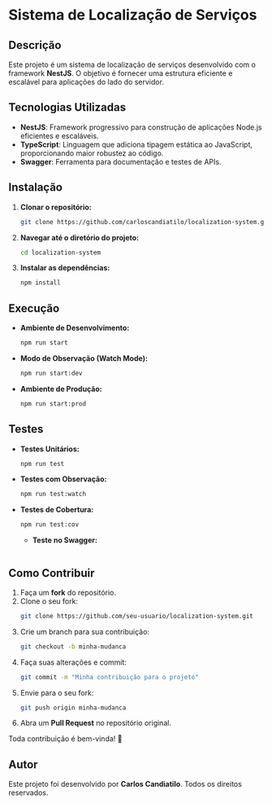 # Sistema de Localização de Serviços

## Descrição
Este projeto é um sistema de localização de serviços desenvolvido com o framework **NestJS**. O objetivo é fornecer uma estrutura eficiente e escalável para aplicações do lado do servidor.

## Tecnologias Utilizadas
- **NestJS**: Framework progressivo para construção de aplicações Node.js eficientes e escaláveis.
- **TypeScript**: Linguagem que adiciona tipagem estática ao JavaScript, proporcionando maior robustez ao código.
- **Swagger**: Ferramenta para documentação e testes de APIs.

## Instalação

1. **Clonar o repositório:**
   ```bash
   git clone https://github.com/carloscandiatilo/localization-system.git
   ```

2. **Navegar até o diretório do projeto:**
   ```bash
   cd localization-system
   ```

3. **Instalar as dependências:**
   ```bash
   npm install
   ```

## Execução

- **Ambiente de Desenvolvimento:**
  ```bash
  npm run start
  ```

- **Modo de Observação (Watch Mode):**
  ```bash
  npm run start:dev
  ```

- **Ambiente de Produção:**
  ```bash
  npm run start:prod
  ```

## Testes

- **Testes Unitários:**
  ```bash
  npm run test
  ```

- **Testes com Observação:**
  ```bash
  npm run test:watch
  ```

- **Testes de Cobertura:**
  ```bash
  npm run test:cov
  ```


  - **Teste no Swagger:**
  ```http://localhost:3000/api/docs
  ```

## Como Contribuir

1. Faça um **fork** do repositório.
2. Clone o seu fork:
   ```bash
   git clone https://github.com/seu-usuario/localization-system.git
   ```
3. Crie um branch para sua contribuição:
   ```bash
   git checkout -b minha-mudanca
   ```
4. Faça suas alterações e commit:
   ```bash
   git commit -m "Minha contribuição para o projeto"
   ```
5. Envie para o seu fork:
   ```bash
   git push origin minha-mudanca
   ```
6. Abra um **Pull Request** no repositório original.

Toda contribuição é bem-vinda! 🚀

## Autor
Este projeto foi desenvolvido por **Carlos Candiatilo**. Todos os direitos reservados.

